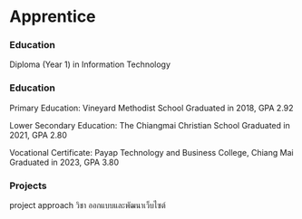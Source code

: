 # Apprentice

### Education
Diploma (Year 1) in Information Technology

### Education
Primary Education: Vineyard Methodist School
Graduated in 2018, GPA 2.92

Lower Secondary Education: The Chiangmai Christian School
Graduated in 2021, GPA 2.80

Vocational Certificate: Payap Technology and Business College, Chiang Mai
Graduated in 2023, GPA 3.80

### Projects
project approach วิชา ออกแบบและพัฒนาเว็บไซต์
